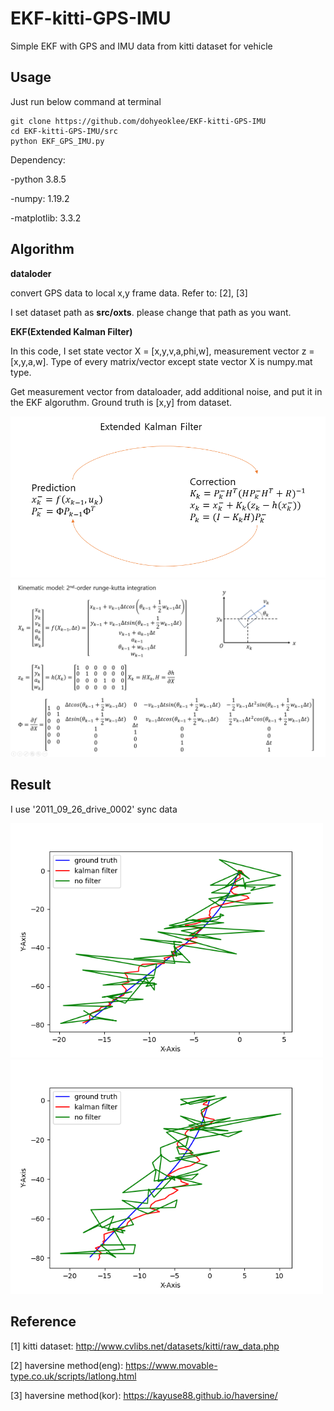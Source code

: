 # EKF-kitti-GPS-IMU
Simple EKF with GPS and IMU data from kitti dataset for vehicle

## Usage
Just run below command at terminal
```
git clone https://github.com/dohyeoklee/EKF-kitti-GPS-IMU
cd EKF-kitti-GPS-IMU/src
python EKF_GPS_IMU.py
```
Dependency: 

-python 3.8.5

-numpy: 1.19.2

-matplotlib: 3.3.2

## Algorithm
**dataloder**

convert GPS data to local x,y frame data. Refer to: [2], [3]

I set dataset path as **src/oxts**. please change that path as you want.

**EKF(Extended Kalman Filter)**

In this code, I set state vector X = [x,y,v,a,phi,w], measurement vector z = [x,y,a,w]. Type of every matrix/vector except state vector X is numpy.mat type.

Get measurement vector from dataloader, add additional noise, and put it in the EKF algoruthm. Ground truth is [x,y] from dataset.

<img src="algorithm_img/EKF_algorithm.png" width="600">
<img src="algorithm_img/EKF_kinematic_model.png">

## Result
I use '2011_09_26_drive_0002' sync data

<img src="result_img/result_img_1.png" width="500">
<img src="result_img/result_img_2.png" width="500">

## Reference
[1] kitti dataset: http://www.cvlibs.net/datasets/kitti/raw_data.php

[2] haversine method(eng): https://www.movable-type.co.uk/scripts/latlong.html

[3] haversine method(kor): https://kayuse88.github.io/haversine/
